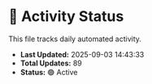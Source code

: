 # 🤖 Activity Status

This file tracks daily automated activity.

- **Last Updated:** 2025-09-03 14:43:33
- **Total Updates:** 89
- **Status:** 🟢 Active
